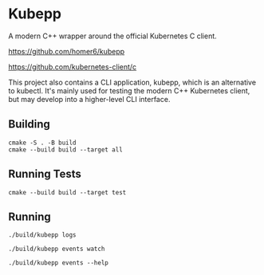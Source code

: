 # Kubepp

A modern C++ wrapper around the official Kubernetes C client.

https://github.com/homer6/kubepp

https://github.com/kubernetes-client/c

This project also contains a CLI application, kubepp, which is an alternative to kubectl. It's mainly used for testing the modern C++ Kubernetes client, but may develop into a higher-level CLI interface.


## Building

```
cmake -S . -B build
cmake --build build --target all
```

## Running Tests

```
cmake --build build --target test
```


## Running

```
./build/kubepp logs

./build/kubepp events watch

./build/kubepp events --help
```
